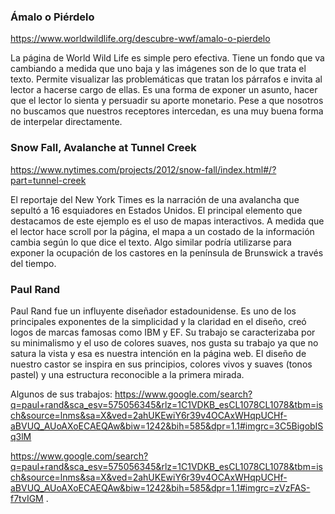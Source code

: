 ### Ámalo o Piérdelo ###

https://www.worldwildlife.org/descubre-wwf/amalo-o-pierdelo

La página de World Wild Life es simple pero efectiva. Tiene un fondo que va cambiando a medida que uno baja y las imágenes son de lo que trata el texto. Permite visualizar las problemáticas que tratan los párrafos e invita al lector a hacerse cargo de ellas. Es una forma de exponer un asunto, hacer que el lector lo sienta y persuadir su aporte monetario. Pese a que nosotros no buscamos que nuestros receptores intercedan, es una muy buena forma de interpelar directamente. 

### Snow Fall, Avalanche at Tunnel Creek ###

https://www.nytimes.com/projects/2012/snow-fall/index.html#/?part=tunnel-creek

El reportaje del New York Times es la narración de una avalancha que sepultó a 16 esquiadores en Estados Unidos. El principal elemento que destacamos de este ejemplo es el uso de mapas interactivos. A  medida que el lector hace scroll por la página, el mapa a un costado de la información cambia según lo que dice el texto. Algo similar podría utilizarse para exponer la ocupación de los castores en la península de Brunswick a través del tiempo.

### Paul Rand ###

Paul Rand fue un influyente diseñador estadounidense. Es uno de los principales exponentes de la simplicidad y la claridad en el diseño, creó logos de marcas famosas como IBM y EF. Su trabajo se caracterizaba por su minimalismo y el uso de colores suaves, nos gusta su trabajo ya que no satura la vista y esa es nuestra intención en la página web. El diseño de nuestro castor se inspira en sus principios, colores vivos y suaves (tonos pastel) y una estructura reconocible a la primera mirada.

Algunos de sus trabajos:
https://www.google.com/search?q=paul+rand&sca_esv=575056345&rlz=1C1VDKB_esCL1078CL1078&tbm=isch&source=lnms&sa=X&ved=2ahUKEwiY6r39v4OCAxWHqpUCHf-aBVUQ_AUoAXoECAEQAw&biw=1242&bih=585&dpr=1.1#imgrc=3C5BigobISq3lM 

https://www.google.com/search?q=paul+rand&sca_esv=575056345&rlz=1C1VDKB_esCL1078CL1078&tbm=isch&source=lnms&sa=X&ved=2ahUKEwiY6r39v4OCAxWHqpUCHf-aBVUQ_AUoAXoECAEQAw&biw=1242&bih=585&dpr=1.1#imgrc=zVzFAS-f7tvIGM .  